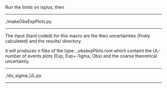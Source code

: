 Run the limits on lxplus, then

*********************
./makeObsExpPlots.py
*********************

The input (hard coded) for this macro are the theo uncertainties (finely calculated) and the results/ directory.

It will produces n files of the type:
<Model>_<scenarioX>_<searchregion>_obsexpPlots.root
which containt the UL-number of events plots (Exp, Exp+-1igma, Obs) and the coarse theoretical uncertainty.

*********************
./do_sigma_UL.py <model>
*********************




